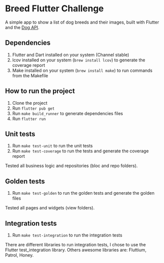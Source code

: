 # Breed Flutter Challenge

A simple app to show a list of dog breeds and their images,
built with Flutter and the [Dog API](https://dog.ceo/dog-api/).

## Dependencies

1. Flutter and Dart installed on your system (Channel stable)
2. lcov installed on your system (`brew install lcov`) to generate the coverage report
3. Make installed on your system (`brew install make`) to run commands from the Makefile

## How to run the project

1. Clone the project
2. Run `flutter pub get`
3. Run `make build_runner` to generate dependencies files
4. Run `flutter run`

## Unit tests

1. Run `make test-unit` to run the unit tests
2. Run `make test-coverage` to run the tests and generate the coverage report

Tested all business logic and repositories (bloc and repo folders).

## Golden tests

1. Run `make test-golden` to run the golden tests and generate the golden files

Tested all pages and widgets (view folders).

## Integration tests

1. Run `make test-integration` to run the integration tests

There are different libraries to run integration tests, I chose to use the Flutter test_integration library.
Others awesome libraries are: Fluttium, Patrol, Honey.
